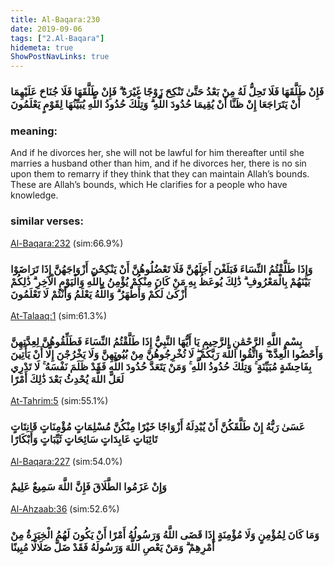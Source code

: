 ```yaml
---
title: Al-Baqara:230
date: 2019-09-06
tags: ["2.Al-Baqara"]
hidemeta: true 
ShowPostNavLinks: true 
---
```

### فَإِنْ طَلَّقَهَا فَلَا تَحِلُّ لَهُ مِنْ بَعْدُ حَتَّىٰ تَنْكِحَ زَوْجًا غَيْرَهُ ۗ فَإِنْ طَلَّقَهَا فَلَا جُنَاحَ عَلَيْهِمَا أَنْ يَتَرَاجَعَا إِنْ ظَنَّا أَنْ يُقِيمَا حُدُودَ اللَّهِ ۗ وَتِلْكَ حُدُودُ اللَّهِ يُبَيِّنُهَا لِقَوْمٍ يَعْلَمُونَ
### meaning: 
And if he divorces her, she will not be lawful for him thereafter until she marries a husband other than him, and if he divorces her, there is no sin upon them to remarry if they think that they can maintain Allah’s bounds. These are Allah’s bounds, which He clarifies for a people who have knowledge.
### similar verses: 

[Al-Baqara:232](/2/232) (sim:66.9%)

### وَإِذَا طَلَّقْتُمُ النِّسَاءَ فَبَلَغْنَ أَجَلَهُنَّ فَلَا تَعْضُلُوهُنَّ أَنْ يَنْكِحْنَ أَزْوَاجَهُنَّ إِذَا تَرَاضَوْا بَيْنَهُمْ بِالْمَعْرُوفِ ۗ ذَٰلِكَ يُوعَظُ بِهِ مَنْ كَانَ مِنْكُمْ يُؤْمِنُ بِاللَّهِ وَالْيَوْمِ الْآخِرِ ۗ ذَٰلِكُمْ أَزْكَىٰ لَكُمْ وَأَطْهَرُ ۗ وَاللَّهُ يَعْلَمُ وَأَنْتُمْ لَا تَعْلَمُونَ

[At-Talaaq:1](/65/1) (sim:61.3%)

### بِسْمِ اللَّهِ الرَّحْمَٰنِ الرَّحِيمِ يَا أَيُّهَا النَّبِيُّ إِذَا طَلَّقْتُمُ النِّسَاءَ فَطَلِّقُوهُنَّ لِعِدَّتِهِنَّ وَأَحْصُوا الْعِدَّةَ ۖ وَاتَّقُوا اللَّهَ رَبَّكُمْ ۖ لَا تُخْرِجُوهُنَّ مِنْ بُيُوتِهِنَّ وَلَا يَخْرُجْنَ إِلَّا أَنْ يَأْتِينَ بِفَاحِشَةٍ مُبَيِّنَةٍ ۚ وَتِلْكَ حُدُودُ اللَّهِ ۚ وَمَنْ يَتَعَدَّ حُدُودَ اللَّهِ فَقَدْ ظَلَمَ نَفْسَهُ ۚ لَا تَدْرِي لَعَلَّ اللَّهَ يُحْدِثُ بَعْدَ ذَٰلِكَ أَمْرًا

[At-Tahrim:5](/66/5) (sim:55.1%)

### عَسَىٰ رَبُّهُ إِنْ طَلَّقَكُنَّ أَنْ يُبْدِلَهُ أَزْوَاجًا خَيْرًا مِنْكُنَّ مُسْلِمَاتٍ مُؤْمِنَاتٍ قَانِتَاتٍ تَائِبَاتٍ عَابِدَاتٍ سَائِحَاتٍ ثَيِّبَاتٍ وَأَبْكَارًا

[Al-Baqara:227](/2/227) (sim:54.0%)

### وَإِنْ عَزَمُوا الطَّلَاقَ فَإِنَّ اللَّهَ سَمِيعٌ عَلِيمٌ

[Al-Ahzaab:36](/33/36) (sim:52.6%)

### وَمَا كَانَ لِمُؤْمِنٍ وَلَا مُؤْمِنَةٍ إِذَا قَضَى اللَّهُ وَرَسُولُهُ أَمْرًا أَنْ يَكُونَ لَهُمُ الْخِيَرَةُ مِنْ أَمْرِهِمْ ۗ وَمَنْ يَعْصِ اللَّهَ وَرَسُولَهُ فَقَدْ ضَلَّ ضَلَالًا مُبِينًا
